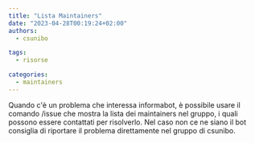 ```yaml
---
title: "Lista Maintainers"
date: "2023-04-28T00:19:24+02:00"
authors:
  - csunibo

tags:
  - risorse

categories:
  - maintainers
---
```


Quando c'è un problema che interessa informabot, è possibile usare il comando
/issue che mostra la lista dei maintainers nel gruppo, i quali possono essere 
contattati per risolverlo.
Nel caso non ce ne siano il bot consiglia di riportare il problema direttamente 
nel gruppo di csunibo.
